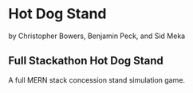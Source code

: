 # Hot Dog Stand

by Christopher Bowers, Benjamin Peck, and Sid Meka


## Full Stackathon Hot Dog Stand

A full MERN stack concession stand simulation game.